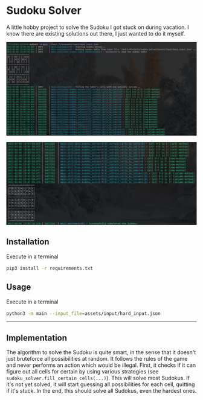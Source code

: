# Sudoku Solver

A little hobby project to solve the Sudoku I got stuck on during vacation. 
I know there are existing solutions out there, I just wanted to do it myself.

![](https://raw.githubusercontent.com/EdwinVanRooij/sudoku-solver/main/readme_screenshot_1.png)

![](https://raw.githubusercontent.com/EdwinVanRooij/sudoku-solver/main/readme_screenshot_2.png)

## Installation

Execute in a terminal

```bash
pip3 install -r requirements.txt
```

## Usage

Execute in a terminal

```bash
python3 -m main --input_file=assets/input/hard_input.json
```

---

## Implementation

The algorithm to solve the Sudoku is quite smart, in the sense that it doesn't just bruteforce 
all possibilities at random. It follows the rules of the game and never performs an action 
which would be illegal. First, it checks if it can figure out all cells for certain by using 
various strategies (see `sudoku_solver.fill_certain_cells(...)`). This will solve most Sudokus.
If it's not yet solved, it will start guessing all possibilities for each cell, quitting if
it's stuck. In the end, this should solve all Sudokus, even the hardest ones.
